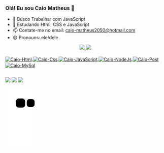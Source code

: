 ### Olá! Eu sou Caio Matheus 👋

- 🔭 Busco Trabalhar com JavaScript
- 🌱 Estudando Html, CSS e JavaScript
- 📫 Contate-me no email: caio-matheus2050@hotmail.com
- 😄 Pronouns: ele/dele

<div align="center">
  <a href="https://github.com/caiomatheus16">
  <img height="180em" src="https://github-readme-stats.vercel.app/api?username=caiomatheus16&show_icons=true&theme=dark&include_all_commits=true&count_private=true"/>
  <img height="180em" src="https://github-readme-stats.vercel.app/api/top-langs/?username=caiomatheus16&layout=compact&langs_count=7&theme=dark"/>
</div>

<div style="display: inline_block"><br>
  <img align="center" alt="Caio-Html" height="30" width="40" src="https://cdn.jsdelivr.net/gh/devicons/devicon/icons/html5/html5-original-wordmark.svg">
  <img align="center" alt="Caio-Css" height="30" width="40" src="https://cdn.jsdelivr.net/gh/devicons/devicon/icons/css3/css3-original-wordmark.svg">
  <img align="center" alt="Caio-JavaScript" height="30" width="40" src="https://cdn.jsdelivr.net/gh/devicons/devicon/icons/javascript/javascript-original.svg">
  <img align="center" alt="Caio-NodeJs" height="80" width="80" src="https://cdn.jsdelivr.net/gh/devicons/devicon/icons/nodejs/nodejs-original-wordmark.svg">
  <img align="center" alt="Caio-Post" height="80" width="80" src="https://cdn.jsdelivr.net/gh/devicons/devicon/icons/postgresql/postgresql-original-wordmark.svg">
  <img align="center" alt="Caio-MySql" height="80" width="90" src="https://cdn.jsdelivr.net/gh/devicons/devicon/icons/mysql/mysql-original-wordmark.svg">
  
  </div>
  
  ##
  
  <div> 
  <a href="https://www.instagram.com/caio3281/" target="_blank"><img src="https://img.shields.io/badge/-Instagram-%23E4405F?style=for-the-badge&logo=instagram&logoColor=white" target="_blank"></a>
  <a href = "mailto:caio-matheus2050@hotmail.com"><img src="https://img.shields.io/badge/-Gmail-%23333?style=for-the-badge&logo=gmail&logoColor=white" target="_blank"></a>
  <a href="https://www.linkedin.com/in/caio-matheus-111830210/" target="_blank"><img src="https://img.shields.io/badge/-LinkedIn-%230077B5?style=for-the-badge&logo=linkedin&logoColor=white" target="_blank"></a> 
 
  ![Snake animation](https://github.com/caiomatheus16/caiomatheus16/blob/output/github-contribution-grid-snake.svg)
 
</div>

